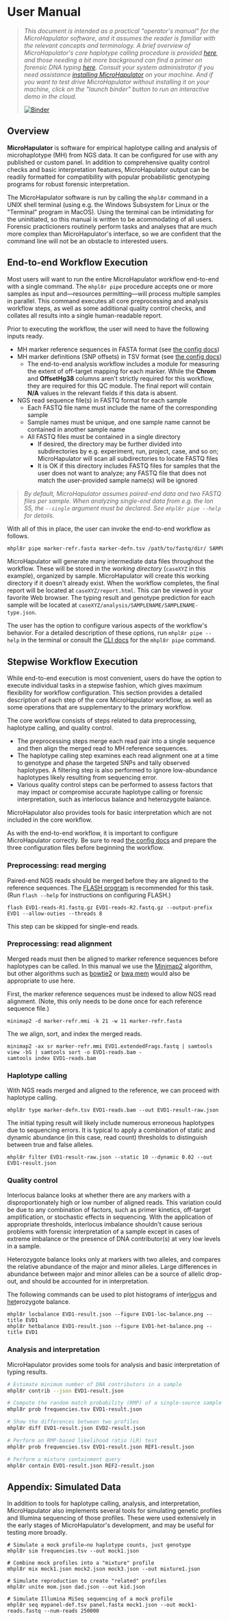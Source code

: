 # User Manual

> *This document is intended as a practical "operator's manual" for the MicroHapulator software, and it assumes the reader is familiar with the relevant concepts and terminology.
> A brief overview of MicroHapulator's core haplotype calling procedure is provided [here](typing.md), and those needing a bit more background can find a primer on forensic DNA typing [here](primer.md).
> Consult your system administrator if you need assistance [installing MicroHapulator](install.md) on your machine.
> And if you want to test drive MicroHapulator without installing it on your machine, click on the "launch binder" button to run an interactive demo in the cloud.*
>
> [![Binder](https://mybinder.org/badge_logo.svg)](https://mybinder.org/v2/gh/bioforensics/MicroHapulator/main?filepath=binder%2Fdemo.ipynb)


## Overview

**MicroHapulator** is software for empirical haplotype calling and analysis of microhaplotype (MH) from NGS data.
It can be configured for use with any published or custom panel.
In addition to comprehensive quality control checks and basic interpretation features, MicroHapulator output can be readily formatted for compatibility with popular probabilistic genotyping programs for robust forensic interpretation.

The MicroHapulator software is run by calling the `mhpl8r` command in a UNIX shell terminal (using e.g. the Windows Subsystem for Linux or the "Terminal" program in MacOS).
Using the terminal can be intimidating for the uninitiated, so this manual is written to be acommodating of all users.
Forensic practicioners routinely perform tasks and analyses that are much more complex than MicroHapulator's interface, so we are confident that the command line will not be an obstacle to interested users.


## End-to-end Workflow Execution

Most users will want to run the entire MicroHapulator workflow end-to-end with a single command.
The `mhpl8r pipe` procedure accepts one or more samples as input and—resources permitting—will process multiple samples in parallel.
This command executes all core preprocessing and analysis workflow steps, as well as some additional quality control checks, and collates all results into a single human-readable report.

Prior to executing the workflow, the user will need to have the following inputs ready.

- MH marker reference sequences in FASTA format (see [the config docs](config.md))
- MH marker definitions (SNP offsets) in TSV format (see [the config docs](config.md))
    - The end-to-end analysis workflow includes a module for measuring the extent of off-target mapping for each marker. While the **Chrom** and **OffsetHg38** columns aren't strictly required for this workflow, they are required for this QC module. The final report will contain **N/A** values in the relevant fields if this data is absent.
- NGS read sequence file(s) in FASTQ format for each sample
    - Each FASTQ file name must include the name of the corresponding sample
    - Sample names must be unique, and one sample name cannot be contained in another sample name
    - All FASTQ files must be contained in a single directory
        - If desired, the directory may be further divided into subdirectories by e.g. experiment, run, project, case, and so on; MicroHapulator will scan all subdirectories to locate FASTQ files
        - It is OK if this directory includes FASTQ files for samples that the user does not want to analyze; any FASTQ file that does not match the user-provided sample name(s) will be ignored

> *By default, MicroHapulator assumes paired-end data and two FASTQ files per sample. When analyzing single-end data from e.g. the Ion S5, the `--single` argument must be declared. See `mhpl8r pipe --help` for details.*

With all of this in place, the user can invoke the end-to-end workflow as follows.

```bash
mhpl8r pipe marker-refr.fasta marker-defn.tsv /path/to/fastq/dir/ SAMPLE1 SAMPLE2 --workdir caseXYZ
```

MicroHapulator will generate many intermediate data files throughout the workflow.
These will be stored in the *working directory* (`caseXYZ` in this example), organized by sample.
MicroHapulator will create this working directory if it doesn't already exist.
When the workflow completes, the final report will be located at `caseXYZ/report.html`.
This can be viewed in your favorite Web browser.
The typing result and genotype prediction for each sample will be located at `caseXYZ/analysis/SAMPLENAME/SAMPLENAME-type.json`.

The user has the option to configure various aspects of the workflow's behavior.
For a detailed description of these options, run `mhpl8r pipe --help` in the terminal or consult the [CLI docs](cli.md) for the `mhpl8r pipe` command.


## Stepwise Workflow Execution

While end-to-end execution is most convenient, users do have the option to execute individual tasks in a stepwise fashion, which gives maximum flexibility for workflow configuration.
This section provides a detailed description of each step of the core MicroHapulator workflow, as well as some operations that are supplementary to the primary workflow.

The core workflow consists of steps related to data preprocessing, haplotype calling, and quality control.

- The preprocessing steps merge each read pair into a single sequence and then align the merged read to MH reference sequences.
- The haplotype calling step examines each read alignment one at a time to genotype and phase the targeted SNPs and tally observed haplotypes. A filtering step is also performed to ignore low-abundance haplotypes likely resulting from sequencing error.
- Various quality control steps can be performed to assess factors that may impact or compromise accurate haplotype calling or forensic interpretation, such as interlocus balance and heterozygote balance.

MicroHapulator also provides tools for basic interpretation which are not included in the core workflow.

As with the end-to-end workflow, it is important to configure MicroHapulator correctly.
Be sure to read [the config docs](config.md) and prepare the three configuration files before beginning the workflow.

### Preprocessing: read merging

Paired-end NGS reads should be merged before they are aligned to the reference sequences.
The [FLASH program](https://ccb.jhu.edu/software/FLASH/) is recommended for this task.
(Run `flash --help` for instructions on configuring FLASH.)

```
flash EVD1-reads-R1.fastq.gz EVD1-reads-R2.fastq.gz --output-prefix EVD1 --allow-outies --threads 8
```

This step can be skipped for single-end reads.

### Preprocessing: read alignment

Merged reads must then be aligned to marker reference sequences before haplotypes can be called.
In this manual we use the [Minimap2](https://lh3.github.io/minimap2/minimap2.html) algorithm, but other algorithms such as [bowtie2](http://bowtie-bio.sourceforge.net/bowtie2/index.shtml) or [bwa mem](http://bio-bwa.sourceforge.net/bwa.shtml) would also be appropriate to use here.

First, the marker reference sequences must be indexed to allow NGS read alignment.
(Note, this only needs to be done once for each reference sequence file.)

```
minimap2 -d marker-refr.mmi -k 21 -w 11 marker-refr.fasta
```

The we align, sort, and index the merged reads.

```
minimap2 -ax sr marker-refr.mmi EVD1.extendedFrags.fastq | samtools view -bS | samtools sort -o EVD1-reads.bam -
samtools index EVD1-reads.bam
```

### Haplotype calling

With NGS reads merged and aligned to the reference, we can proceed with haplotype calling.

```
mhpl8r type marker-defn.tsv EVD1-reads.bam --out EVD1-result-raw.json
```

The initial typing result will likely include numerous erroneous haplotypes due to sequencing errors.
It is typical to apply a combination of static and dynamic abundance (in this case, read count) thresholds to distinguish between true and false alleles.

```
mhpl8r filter EVD1-result-raw.json --static 10 --dynamic 0.02 --out EVD1-result.json
```

### Quality control

Interlocus balance looks at whether there are any markers with a disproportionately high or low number of aligned reads.
This variation could be due to any combination of factors, such as primer kinetics, off-target amplification, or stochastic effects in sequencing.
With the application of appropriate thresholds, interlocus imbalance shouldn't cause serious problems with forensic interpretation of a sample except in cases of extreme imbalance or the presence of DNA contributor(s) at very low levels in a sample.

Heterozygote balance looks only at markers with two alleles, and compares the relative abundance of the major and minor alleles.
Large differences in abundance between major and minor alleles can be a source of allelic drop-out, and should be accounted for in interpretation.

The following commands can be used to plot histograms of inter<u>loc</u>us and <u>het</u>erozygote balance.

```
mhpl8r locbalance EVD1-result.json --figure EVD1-loc-balance.png --title EVD1
mhpl8r hetbalance EVD1-result.json --figure EVD1-het-balance.png --title EVD1
```



### Analysis and interpretation

MicroHapulator provides some tools for analysis and basic interpretation of typing results.

```bash
# Estimate minimum number of DNA contributors in a sample
mhpl8r contrib --json EVD1-result.json

# Compute the random match probability (RMP) of a single-source sample
mhpl8r prob frequencies.tsv EVD1-result.json

# Show the differences between two profiles
mhpl8r diff EVD1-result.json EVD2-result.json

# Perform an RMP-based likelihood ratio (LR) test
mhpl8r prob frequencies.tsv EVD1-result.json REF1-result.json

# Perform a mixture containment query
mhpl8r contain EVD1-result.json REF2-result.json
```

## Appendix: Simulated Data

In addition to tools for haplotype calling, analysis, and interpretation, MicroHapulator also implements several tools for simulating genetic profiles and Illumina sequencing of those profiles.
These were used extensively in the early stages of MicroHapulator's development, and may be useful for testing more broadly.

```
# Simulate a mock profile—no haplotype counts, just genotype
mhpl8r sim frequencies.tsv --out mock1.json

# Combine mock profiles into a "mixture" profile
mhpl8r mix mock1.json mock2.json mock3.json --out mixture1.json

# Simulate reproduction to create "related" profiles
mhpl8r unite mom.json dad.json --out kid.json

# Simulate Illumina MiSeq sequencing of a mock profile
mhpl8r seq mypanel-def.tsv panel.fasta mock1.json --out mock1-reads.fastq --num-reads 250000
```
